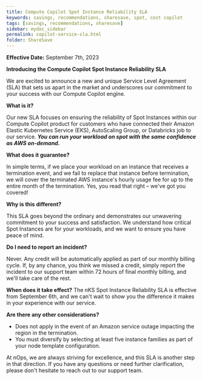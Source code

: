```yaml
---
title: Compute Copilot Spot Instance Reliability SLA
keywords: savings, recommendations, sharesave, spot, cost copilot
tags: [savings, recommendations, sharesave]
sidebar: mydoc_sidebar
permalink: copilot-service-sla.html
folder: ShareSave
---
```


**Effective Date:** September 7th, 2023

**Introducing the Compute Copilot Spot Instance Reliability SLA**

We are excited to announce a new and unique Service Level Agreement (SLA) that sets us apart in the market and underscores our commitment to your success with our Compute Copilot engine.

**What is it?**

Our new SLA focuses on ensuring the reliability of Spot Instances within our Compute Copilot product for customers who have connected their Amazon Elastic Kubernetes Service (EKS), AutoScaling Group, or Databricks job to our service. ***You can run your workload on spot with the same confidence as AWS on-demand.*** 

**What does it guarantee?**

In simple terms, if we place your workload on an instance that receives a termination event, and we fail to replace that instance before termination, we will cover the terminated AWS instance's hourly usage fee for up to the entire month of the termination. Yes, you read that right – we've got you covered!

**Why is this different?**

This SLA goes beyond the ordinary and demonstrates our unwavering commitment to your success and satisfaction. We understand how critical Spot Instances are for your workloads, and we want to ensure you have peace of mind.

**Do I need to report an incident?**

Never. Any credit will be automatically applied as part of our monthly billing cycle. If, by any chance, you think we missed a credit, simply report the incident to our support team within 72 hours of final monthly billing, and we'll take care of the rest.

**When does it take effect?**
The nKS Spot Instance Reliability SLA is effective from September 6th, and we can't wait to show you the difference it makes in your experience with our service.


**Are there any other considerations?**

- Does not apply in the event of an Amazon service outage impacting the region in the termination.
- You must diversify by selecting at least five instance families as part of your node template configuration.

At nOps, we are always striving for excellence, and this SLA is another step in that direction. If you have any questions or need further clarification, please don't hesitate to reach out to our support team.